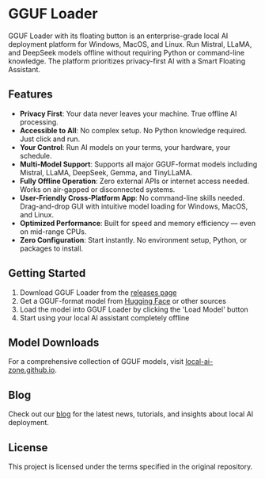 # GGUF Loader

GGUF Loader with its floating button is an enterprise-grade local AI deployment platform for Windows, MacOS, and Linux. Run Mistral, LLaMA, and DeepSeek models offline without requiring Python or command-line knowledge. The platform prioritizes privacy-first AI with a Smart Floating Assistant.

## Features

- **Privacy First**: Your data never leaves your machine. True offline AI processing.
- **Accessible to All**: No complex setup. No Python knowledge required. Just click and run.
- **Your Control**: Run AI models on your terms, your hardware, your schedule.
- **Multi-Model Support**: Supports all major GGUF-format models including Mistral, LLaMA, DeepSeek, Gemma, and TinyLLaMA.
- **Fully Offline Operation**: Zero external APIs or internet access needed. Works on air-gapped or disconnected systems.
- **User-Friendly Cross-Platform App**: No command-line skills needed. Drag-and-drop GUI with intuitive model loading for Windows, MacOS, and Linux.
- **Optimized Performance**: Built for speed and memory efficiency — even on mid-range CPUs.
- **Zero Configuration**: Start instantly. No environment setup, Python, or packages to install.

## Getting Started

1. Download GGUF Loader from the [releases page](https://github.com/GGUFloader/gguf-loader/releases)
2. Get a GGUF-format model from [Hugging Face](https://huggingface.co/models?library=gguf) or other sources
3. Load the model into GGUF Loader by clicking the 'Load Model' button
4. Start using your local AI assistant completely offline

## Model Downloads

For a comprehensive collection of GGUF models, visit [local-ai-zone.github.io](https://local-ai-zone.github.io/).

## Blog

Check out our [blog](blog.html) for the latest news, tutorials, and insights about local AI deployment.

## License

This project is licensed under the terms specified in the original repository.
